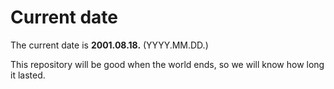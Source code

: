 # Current date

The current date is **2001.08.18.** (YYYY.MM.DD.)

This repository will be good when the world ends, so we will know how long it lasted.